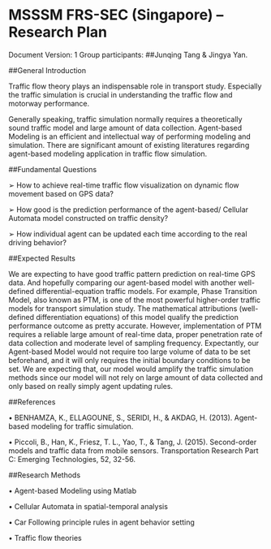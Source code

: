 # MSSSM FRS-SEC (Singapore) – Research Plan


 Document Version: 1 
 Group participants: 
##Junqing Tang & Jingya Yan.


##General Introduction

Traffic flow theory plays an indispensable role in transport study. Especially the traffic simulation is crucial in understanding the traffic flow and motorway performance.

Generally speaking, traffic simulation normally requires a theoretically sound traffic model and large amount of data collection. Agent-based Modeling is an efficient and intellectual way of performing modeling and simulation. There are significant amount of existing literatures regarding agent-based modeling application in traffic flow simulation. 


##Fundamental Questions

➢	How to achieve real-time traffic flow visualization on dynamic flow movement based on GPS data?

➢	How good is the prediction performance of the agent-based/ Cellular Automata model constructed on traffic density?

➢	How individual agent can be updated each time according to the real driving behavior?


##Expected Results

We are expecting to have good traffic pattern prediction on real-time GPS data.  And hopefully comparing our agent-based model with another well-defined differential-equation traffic models. For example, Phase Transition Model, also known as PTM, is one of the most powerful higher-order traffic models for transport simulation study. The mathematical attributions (well-defined differentiation equations) of this model qualify the prediction performance outcome as pretty accurate. However, implementation of PTM requires a reliable large amount of real-time data, proper penetration rate of data collection and moderate level of sampling frequency. Expectantly, our Agent-based Model would not require too large volume of data to be set beforehand, and it will only requires the initial boundary conditions to be set. We are expecting that, our model would amplify the traffic simulation methods since our model will not rely on large amount of data collected and only based on really simply agent updating rules.


##References 

•	BENHAMZA, K., ELLAGOUNE, S., SERIDI, H., & AKDAG, H. (2013). Agent-based modeling for traffic simulation.

•	Piccoli, B., Han, K., Friesz, T. L., Yao, T., & Tang, J. (2015). Second-order models and traffic data from mobile sensors. Transportation Research Part C: Emerging Technologies, 52, 32-56.


##Research Methods

•	Agent-based Modeling using Matlab

•	Cellular Automata in spatial-temporal analysis

•	Car Following principle rules in agent behavior setting

•	Traffic flow theories





